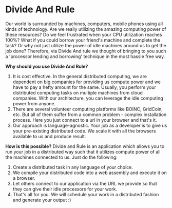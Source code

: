 # Divide And Rule

Our world is surrounded by machines, computers, mobile phones using all kinds of technology. Are we really utilizing the amazing computing power of these resources? Do we feel frustrated when your CPU utilization reaches 100%? What if you could borrow your friend's machine and complete the task? Or why not just utilize the power of idle machines around us to get the job done? 
Therefore, via Divide And rule we thought of bringing to you such a 'processor lending and borrowing' technique in the most hassle free way.  

**Why should you use Divide And Rule?**

1. It is cost effective. In the general distributed computing, we are dependent on big companies for providing us compute power and we have to pay a hefty amount for the same. Usually, you perform your distributed computing tasks on multiple machines from cloud companies. With our architecture, you can leverage the idle computing power from anyone.
2. There are several volunteer computing platforms like BOINC, GridCoin, etc. But all of them suffer from a common problem - complex installation process. Here you just connect to a url in your browser and that's it. 
3. Our approach is language-agnostic. Your job as a developer is to give us your pre-existing distributed code. We scale it with all the browsers available to us and produce result.

**How is this possible?**
Divide and Rule is an application which allows you to run your job in a distributed way such that it utilizes compute power of all the machines connected to us. Just do the following:
1. Create a distributed task in any language of your choice.
2. We compile your distributed code into a web assembly and execute it on a browser.
3. Let others connect to our application via the URL we provide so that they can give their idle processors for your work.
4. That's all for you. We will schedule your work in a distributed fashion and generate your output :)
